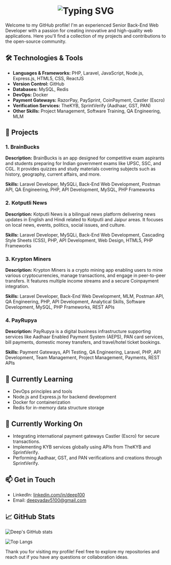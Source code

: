 <div align="center">
    <h1>
        <img src="https://readme-typing-svg.herokuapp.com?font=Jetbrains+mono&size=40&duration=3000&color=33FF33&center=true&vCenter=true&width=435&lines=Hey..+I'm+Deep;This+is..;..my+Github..;" alt="Typing SVG"/>
    </h1>
</div>

Welcome to my GitHub profile! I'm an experienced Senior Back-End Web Developer with a passion for creating innovative and high-quality web applications. Here you'll find a collection of my projects and contributions to the open-source community.

## 🛠️ Technologies & Tools

- **Languages & Frameworks:** PHP, Laravel, JavaScript, Node.js, Express.js, HTML5, CSS, ReactJS
- **Version Control:** GitHub
- **Databases:** MySQL, Redis
- **DevOps:** Docker
- **Payment Gateways:** RazorPay, PaySprint, CoinPayment, Castler (Escro)
- **Verification Services:** TheKYB, SprintVerify (Aadhaar, GST, PAN)
- **Other Skills:** Project Management, Software Training, QA Engineering, MLM

## 🚀 Projects

### 1. BrainBucks

**Description:** BrainBucks is an app designed for competitive exam aspirants and students preparing for Indian government exams like UPSC, SSC, and CGL. It provides quizzes and study materials covering subjects such as history, geography, current affairs, and more.

**Skills:** Laravel Developer, MySQLi, Back-End Web Development, Postman API, QA Engineering, PHP, API Development, MySQL, PHP Frameworks

### 2. Kotputli News

**Description:** Kotputli News is a bilingual news platform delivering news updates in English and Hindi related to Kotputli and Jaipur areas. It focuses on local news, events, politics, social issues, and culture.

**Skills:** Laravel Developer, MySQLi, Back-End Web Development, Cascading Style Sheets (CSS), PHP, API Development, Web Design, HTML5, PHP Frameworks

### 3. Krypton Miners

**Description:** Krypton Miners is a crypto mining app enabling users to mine various cryptocurrencies, manage transactions, and engage in peer-to-peer transfers. It features multiple income streams and a secure Coinpayment integration.

**Skills:** Laravel Developer, Back-End Web Development, MLM, Postman API, QA Engineering, PHP, API Development, Analytical Skills, Software Development, MySQL, PHP Frameworks, REST APIs

### 4. PayRupya

**Description:** PayRupya is a digital business infrastructure supporting services like Aadhaar Enabled Payment System (AEPS), PAN card services, bill payments, domestic money transfers, and travel/hotel ticket bookings.

**Skills:** Payment Gateways, API Testing, QA Engineering, Laravel, PHP, API Development, Team Management, Project Management, Payments, REST APIs

## 🌱 Currently Learning

- DevOps principles and tools
- Node.js and Express.js for backend development
- Docker for containerization
- Redis for in-memory data structure storage

## 💼 Currently Working On

- Integrating international payment gateways Castler (Escro) for secure transactions.
- Implementing KYB services globally using APIs from TheKYB and SprintVerify.
- Performing Aadhaar, GST, and PAN verifications and creations through SprintVerify.

## 📫 Get in Touch

- LinkedIn: [linkedin.com/in/deep100](https://www.linkedin.com/in/deep100)
- Email: [deepyadav5100@gmail.com](mailto:deepyadav5100@gmail.com)

## 📈 GitHub Stats

![Deep's GitHub stats](https://github-readme-stats.vercel.app/api?username=CodeWithHarry&show_icons=true&theme=radical)

![Top Langs](https://github-readme-stats.vercel.app/api/top-langs/?username=CodeWithHarry&layout=compact&theme=radical)

Thank you for visiting my profile! Feel free to explore my repositories and reach out if you have any questions or collaboration ideas.

